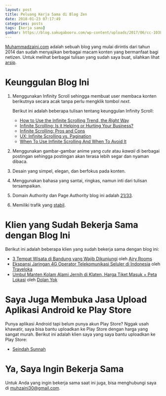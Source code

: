 ```yaml
---
layout: post
title: Peluang Kerja Sama di Blog Zen
date: 2018-01-23 07:17:49
categories: posts
tags: [kerja sama]
gambar: https://blog.sakugabooru.com/wp-content/uploads/2017/06/cc-1038x576.jpg
---
```


[Muhammadzaini.com](http://muhammadzaini.com) adalah sebuah blog yang mulai dirintis dari tahun 2014 dan sudah menyajikan berbagai macam konten yang bermanfaat bagi netizen. Untuk melihat berbagai tulisan yang sudah saya buat, silahkan lihat [arsip](http://muhammadzaini.com/archives/).

# Keunggulan Blog Ini

1. Menggunakan Infinity Scroll sehingga membuat user membaca konten berikutnya secara acak tanpa perlu mengklik tombol _next_.

	Berikut ini adalah beberapa tulisan tentang keunggulan Infinity Scroll:

	- [How to Use the Infinite Scrolling Trend, the <i>Right</i> Way ](https://www.webdesignerdepot.com/2014/04/how-to-use-the-infinite-scrolling-trend-the-right-way/)
	- [Infinite Scrolling: Is it Helping or Hurting Your Business?](https://speckyboy.com/infinite-scrolling/)
	- [Infinite Scrolling: Pros and Cons](https://designshack.net/articles/layouts/infinite-scrolling-pros-and-cons/)
	- [UX: Infinite Scrolling vs. Pagination](https://uxplanet.org/ux-infinite-scrolling-vs-pagination-1030d29376f1)
	- [When To Use Infinite Scrolling And When To Avoid It](http://www.designyourway.net/blog/inspiration/when-to-use-infinite-scrolling-and-when-to-avoid-it/)

2. Menggunakan gambar-gambar anime yang _cute_ atau _kawaii_ di berbagai postingan sehingga postingan akan terasa lebih segar dan nyaman dibaca.

3. Desain yang simpel, elegan, dan berfokus pada konten.

4. Menggunakan bahasa yang santai, ringkas, namun inti dari tulisan tersampaikan.

5. Domain Authority dan Page Authority blog ini adalah [21/33](https://moz.com/researchtools/ose/links?site=http%3A%2F%2Fmuhammadzaini.com&filter=&source=external&target=page&group=0&page=1&sort=page_authority&anchor_id=&anchor_type=&anchor_text=&from_site=).

6. Memiliki trafik yang [stabil](http://www.histats.com/viewstats/?act=2&sid=3995429).

# Klien yang Sudah Bekerja Sama dengan Blog Ini

Berikut ini adalah beberapa klien yang sudah bekerja sama dengan blog ini:

- [3 Tempat Wisata di Bandung yang Wajib Dikunjungi](http://muhammadzaini.com/2018/01/25/3-tempat-wisata-di-bandung-yang-wajib-dikunjungi.html) oleh [Airy Rooms](https://www.airyrooms.com)
- [Ekspansi Jaringan 4G Operator Telekomunikasi Seluler di Indonesia](http://muhammadzaini.com/2017/07/18/ekspansi-jaringan-4g-operator-telekomunikasi-seluler-di-indonesia.html) oleh [Traveloka](http://traveloka.com)
- [Umbul Manten Kolam Alami Jernih di Klaten, Harga Tiket Masuk + Peta Lokasi](http://muhammadzaini.com/2018/01/27/umbul-manten-kolam-alami-jernih-di-klaten-harga-tiket-masuk-peta-lokasi.html) oleh [Dolan Yok](http://dolanyok.com)

# Saya Juga Membuka Jasa Upload Aplikasi Android ke Play Store

Punya aplikasi Android tapi belum punya akun Play Store? Nggak usah khawatir, saya bisa bantu uploadkan ke Play Store dengan harga yang sangat murah. Berikut ini adalah klien saya yang saya bantu uploadkan ke Play Store:

- [Seindah Sunnah](https://play.google.com/store/apps/details?id=com.mzaini30.seindahsunnah)

# Ya, Saya Ingin Bekerja Sama

Untuk Anda yang ingin bekerja sama saat ini juga, bisa menghubungi saya di [muhzaini30@gmail.com](mailto:muhzaini30@gmail.com).